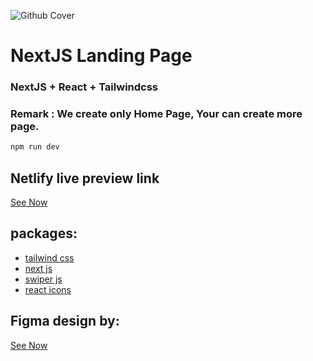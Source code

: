 ![Github Cover](https://github.com/misteradev/nextjs-landingpage002/assets/92903550/4d717080-fe61-429d-8e83-d7a3a5bede2b)

<h1>NextJS Landing Page</h1>

### NextJS + React + Tailwindcss
### Remark : We create only Home Page, Your can create more page.

```bash 
npm run dev
```

## Netlify live preview link
[See Now](https://misteradevlandingpage002.netlify.app/)

## packages:
+ [tailwind css](https://tailwindcss.com/docs/installation)
+ [next js](https://nextjs.org/docs/)
+ [swiper js](https://swiperjs.com/get-started)
+ [react icons](https://react-icons.github.io/react-icons/)

## Figma design by:
[See Now](https://www.figma.com/community/file/1066032194038144289/Client-First-Template-9---Webflow-Agency)
